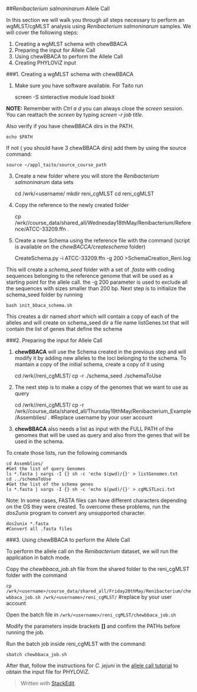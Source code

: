 
##*Renibacterium salmoninarum* Allele Call

In this section we will walk you through all steps necessary to perform an wgMLST/cgMLST analysis using  *Renibacterium salmoninarum* samples. We will cover the following steps:

 1. Creating a wgMLST schema with chewBBACA
 2. Preparing the input for Allele Call
 3. Using chewBBACA to perform the Allele Call
 4. Creating PHYLOViZ input

###1. Creating a wgMLST schema with chewBBACA

1) Make sure you have software available. For Taito run

    screen -S <job title>
    sinteractive
    module load biokit
    
**NOTE:** Remember with *Ctrl a d* you can always close the *screen* session. You can reattach the *screen* by typing *screen -r job title*. 

Also verify if you have chewBBACA dirs in the PATH. 

    echo $PATH
    
If not ( you should have 3 chewBBACA dirs) add them by using the source command:

   `source ~/appl_taito/source_course_path`
        
3) Create a new folder where you will store the *Renibacterium salmoninarum* data sets

    cd /wrk/<username/
    mkdir reni_cgMLST
    cd reni_cgMLST

3) Copy the reference to the newly created folder

    cp /wrk/<username>/course_data/shared_all/Wednesday18thMay/Renibacterium/Reference/ATCC-33209.ffn .

4) Create a new Schema using the reference file with the command (script is available on the *chewBACCA/createschema* folder)

    CreateSchema.py -i ATCC-33209.ffn -g 200 >SchemaCreation_Reni.log

This will create a *schema_seed* folder with a set of *.fasta* with coding sequences belonging to  the reference genome that will be used as a starting point for the allele call. the -g 200 parameter is used to exclude all the sequences with sizes smaller than 200 bp.
Next step is to initialize the schema_seed folder by running

    bash init_bbaca_schema.sh
	    
This creates a dir named *short* which will contain a copy of each of the alleles and will create on schema_seed dir a file name listGenes.txt that will contain the list of genes that define the schema	   

###2. Preparing the input for Allele Call

1) **chewBBACA** will use the Schema created in the previous step and will modify it by adding new alleles to the loci belonging to the schema. To mantain a copy of the initial schema, create a copy of it using

    cd /wrk/<username>/reni_cgMLST/
    cp -r ./schema_seed ./schemaToUse

2) The next step is to make a copy of the genomes that we want to use as query

    cd /wrk/<username>/reni_cgMLST/
    cp -r /wrk/<username>/course_data/shared_all/Thursday19thMay/Renibacterium_Example/Assemblies/ .
    #Replace username by your user account
 
2) **chewBBACA** also needs a list as input with the FULL PATH of the genomes that will be used as query and also from the genes that will be used in the schema.
		
To create those lists, run the following commands

    cd Assemblies/
    #Get the list of query Genomes
    ls *.fasta | xargs -I {} sh -c 'echo $(pwd)/{}' > listGenomes.txt
    cd ../schemaToUse
    #Get the list of the schema genes
    ls *.fasta | xargs -I {} sh -c 'echo $(pwd)/{}' > cgMLSTLoci.txt

Note: In some cases, FASTA files can have different characters depending on the OS they were created. To overcome these problems, run the *dos2unix* program to convert any unsupported character.

    dos2unix *.fasta
    #Convert all .fasta files

###3. Using chewBBACA to perform the Allele Call

To perform the allele call on the *Renibacterium* dataset, we will run the application in batch mode.

Copy the *chewbbaca_job.sh* file from the shared folder to the reni_cgMLST folder with the command

`cp /wrk/<username>/course_data/shared_all/Friday20thMay/Renibacterium/chewbbaca_job.sh /wrk/<username>/reni_cgMLST/`
#replace <username> by your user account

Open the batch file in `/wrk/<username>/reni_cgMLST/chewbbaca_job.sh`

Modify the parameters inside brackets **[]** and confirm the PATHs before running the job.

Run the batch job inside reni_cgMLST with the command:

`sbatch chewbbaca_job.sh`

After that, follow the instructions for *C. jejuni* in the [allele call tutorial](https://github.com/BacterialCommunitiesAndPopulation/Friday20thMay/blob/master/AlleleCallCjejuni.md) to obtain the input file for PHYLOViZ.


> Written with [StackEdit](https://stackedit.io/).
